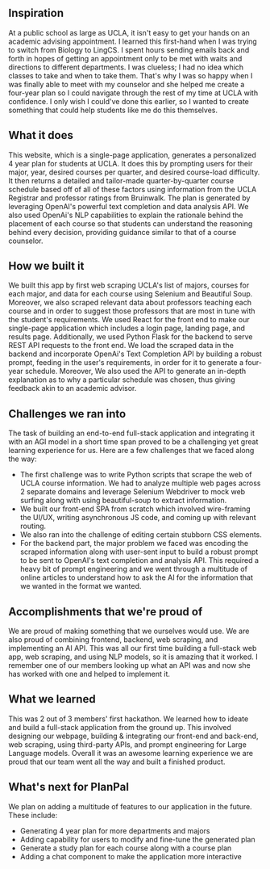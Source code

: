 ## Inspiration
At a public school as large as UCLA, it isn't easy to get your hands on an academic advising appointment. I learned this first-hand when I was trying to switch from Biology to LingCS. I spent hours sending emails back and forth in hopes of getting an appointment only to be met with waits and directions to different departments. I was clueless; I had no idea which classes to take and when to take them. That's why I was so happy when I was finally able to meet with my counselor and she helped me create a four-year plan so I could navigate through the rest of my time at UCLA with confidence. I only wish I could've done this earlier, so I wanted to create something that could help students like me do this themselves.

## What it does
This website, which is a single-page application, generates a personalized 4 year plan for students at UCLA. It does this by prompting users for their major, year, desired courses per quarter, and desired course-load difficulty. It then returns a detailed and tailor-made quarter-by-quarter course schedule based off of all of these factors using information from the UCLA Registrar and professor ratings from Bruinwalk. The plan is generated by leveraging OpenAI's powerful text completion and data analysis API. We also used OpenAi's NLP capabilities to explain the rationale behind the placement of each course so that students can understand the reasoning behind every decision, providing guidance similar to that of a course counselor.

## How we built it
We built this app by first web scraping UCLA's list of majors, courses for each major, and data for each course using Selenium and Beautiful Soup. Moreover, we also scraped relevant data about professors teaching each course and in order to suggest those professors that are most in tune with the student's requirements. We used React for the front end to make our single-page application which includes a login page, landing page, and results page. Additionally, we used Python Flask for the backend to serve REST API requests to the front end. We load the scraped data in the backend and incorporate OpenAi's Text Completion API by building a robust prompt, feeding in the user's requirements, in order for it to generate a four-year schedule. Moreover, We also used the API to generate an in-depth explanation as to why a particular schedule was chosen, thus giving feedback akin to an academic advisor.

## Challenges we ran into
The task of building an end-to-end full-stack application and integrating it with an AGI model in a short time span proved to be a challenging yet great learning experience for us. Here are a few challenges that we faced along the way:
- The first challenge was to write Python scripts that scrape the web of UCLA course information. We had to analyze multiple web pages across 2 separate domains and leverage Selenium Webdriver to mock web surfing along with using beautiful-soup to extract information.
- We built our front-end SPA from scratch which involved wire-framing the UI/UX, writing asynchronous JS code, and coming up with relevant routing.
- We also ran into the challenge of editing certain stubborn CSS elements.
- For the backend part, the major problem we faced was encoding the scraped information along with user-sent input to build a robust prompt to be sent to OpenAI's text completion and analysis API. This required a heavy bit of prompt engineering and we went through a multitude of online articles to understand how to ask the AI for the information that we wanted in the format we wanted.

## Accomplishments that we're proud of
We are proud of making something that we ourselves would use. We are also proud of combining frontend, backend, web scraping, and implementing an AI API. This was all our first time building a full-stack web app, web scraping, and using NLP models, so it is amazing that it worked. I remember one of our members looking up what an API was and now she has worked with one and helped to implement it.

## What we learned
This was 2 out of 3 members' first hackathon. We learned how to ideate and build a full-stack application from the ground up. This involved designing our webpage, building & integrating our front-end and back-end, web scraping, using third-party APIs, and prompt engineering for Large Language models. Overall it was an awesome learning experience we are proud that our team went all the way and built a finished product.

## What's next for PlanPal
We plan on adding a multitude of features to our application in the future. These include:
- Generating 4 year plan for more departments and majors
- Adding capability for users to modify and fine-tune the generated plan
- Generate a study plan for each course along with a course plan
- Adding a chat component to make the application more interactive